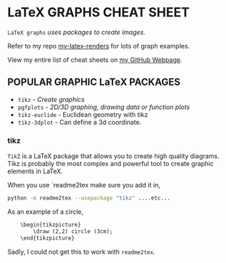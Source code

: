 # LaTeX GRAPHS CHEAT SHEET

`LaTeX graphs` _uses packages to create images._

Refer to my repo
[my-latex-renders](https://github.com/JeffDeCola/my-latex-renders)
for lots of graph examples.

View my entire list of cheat sheets on
[my GitHub Webpage](https://jeffdecola.github.io/my-cheat-sheets/).

## POPULAR GRAPHIC LaTeX PACKAGES

* `tikz` - _Create graph­ics_
* `pgfplots` - _2D/3D graphing, drawing data or function plots_
* `tikz-euclide` - Eu­clidean ge­om­e­try with tikz
* `tikz-3dplot` - Can define a 3d coordinate.

### tikz

`TikZ` is a LaTeX package that allows you to create high quality diagrams.
Tikz is probably the most complex and powerful tool to create
graphic elements in LaTeX.

When you use `readme2tex make sure you add it in,

```bash
python -m readme2tex --usepackage "tikz" ....etc...
```

As an example of a circle,

```txt
    \begin{tikzpicture}
        \draw (2,2) circle (3cm);
    \end{tikzpicture}
```

Sadly, I could not get this to work with `readme2tex`.
